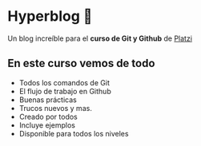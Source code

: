 # Hyperblog 💚
Un blog increíble para el **curso de Git y Github** de [Platzi](https://platzi.com/ "Platzi")


## En este curso vemos de todo
* Todos los comandos de Git
* El flujo de trabajo en Github
* Buenas prácticas
* Trucos nuevos y mas.
* Creado por todos 
* Incluye ejemplos
* Disponible para todos los niveles
